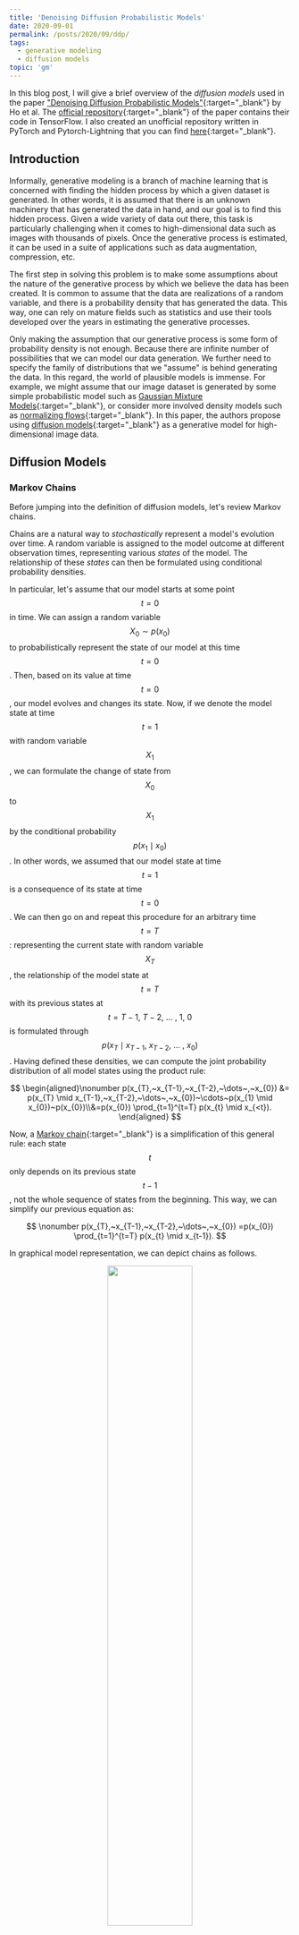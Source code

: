 ```yaml
---
title: 'Denoising Diffusion Probabilistic Models'
date: 2020-09-01
permalink: /posts/2020/09/ddp/
tags:
  - generative modeling
  - diffusion models
topic: 'gm'
---
```


In this blog post, I will give a brief overview of the _diffusion models_ used in the paper ["Denoising Diffusion Probabilistic Models"](https://arxiv.org/abs/2006.11239){:target="_blank"} by Ho et al. The [official repository](https://github.com/hojonathanho/diffusion){:target="_blank"} of the paper contains their code in TensorFlow. I also created an unofficial repository written in PyTorch and Pytorch-Lightning that you can find [here](https://github.com/hmdolatabadi/denoising_diffusion){:target="_blank"}.

## Introduction

Informally, generative modeling is a branch of machine learning that is concerned with finding the hidden process by which a given dataset is generated. In other words, it is assumed that there is an unknown machinery that has generated the data in hand, and our goal is to find this hidden process. Given a wide variety of data out there, this task is particularly challenging when it comes to high-dimensional data such as images with thousands of pixels. Once the generative process is estimated, it can be used in a suite of applications such as data augmentation, compression, etc.

The first step in solving this problem is to make some assumptions about the nature of the generative process by which we believe the data has been created. It is common to assume that the data are realizations of a random variable, and there is a probability density that has generated the data. This way, one can rely on mature fields such as statistics and use their tools developed over the years in estimating the generative processes.

Only making the assumption that our generative process is some form of probability density is not enough. Because there are infinite number of possibilities that we can model our data generation. We further need to specify the family of distributions that we "assume" is behind generating the data. In this regard, the world of plausible models is immense. For example, we might assume that our image dataset is generated by some simple probabilistic model such as [Gaussian Mixture Models](https://arxiv.org/abs/1805.12462){:target="_blank"}, or consider more involved density models such as [normalizing flows](https://arxiv.org/abs/1912.02762){:target="_blank"}. In this paper, the authors propose using [diffusion models](https://arxiv.org/abs/1503.03585){:target="_blank"} as a generative model for high-dimensional image data.

## Diffusion Models

### Markov Chains

Before jumping into the definition of diffusion models, let's review Markov chains.

Chains are a natural way to _stochastically_ represent a model's evolution over time. A random variable is assigned to the model outcome at different observation times, representing various _states_ of the model. The relationship of these _states_ can then be formulated using conditional probability densities.

In particular, let's assume that our model starts at some point $$t=0$$ in time. We can assign a random variable $$X_{0} \sim p(x_{0})$$ to probabilistically represent the state of our model at this time $$t=0$$. Then, based on its value at time $$t=0$$, our model evolves and changes its state. Now, if we denote the model state at time $$t=1$$ with random variable $$X_{1}$$, we can formulate the change of state from $$X_{0}$$ to $$X_{1}$$ by the conditional probability $$p(x_{1} \mid x_{0})$$. In other words, we assumed that our model state at time $$t=1$$ is a consequence of its state at time $$t=0$$. We can then go on and repeat this procedure for an arbitrary time $$t=T$$: representing the current state with random variable $$X_T$$, the relationship of the model state at $$t=T$$ with its previous states at $$t=T-1,~T-2,~\dots~,~1,~0$$ is formulated through $$p(x_{T} \mid x_{T-1},~x_{T-2},~\dots~,~x_{0})$$. Having defined these densities, we can compute the joint probability distribution of all model states using the product rule:

$$
\begin{aligned}\nonumber
p(x_{T},~x_{T-1},~x_{T-2},~\dots~,~x_{0}) &= p(x_{T} \mid x_{T-1},~x_{T-2},~\dots~,~x_{0})~\cdots~p(x_{1} \mid x_{0})~p(x_{0})\\&=p(x_{0}) \prod_{t=1}^{t=T} p(x_{t} \mid x_{<t}).
\end{aligned}
$$

Now, a [Markov chain](https://en.wikipedia.org/wiki/Markov_chain){:target="_blank"} is a simplification of this general rule: each state $$t$$ only depends on its previous state $$t-1$$, not the whole sequence of states from the beginning. This way, we can simplify our previous equation as: 

$$
\nonumber
p(x_{T},~x_{T-1},~x_{T-2},~\dots~,~x_{0}) =p(x_{0}) \prod_{t=1}^{t=T} p(x_{t} \mid x_{t-1}).
$$

In graphical model representation, we can depict chains as follows.

<p align="center">
<img src="/images/ddp/chain.png" width="55%">
</p>

Using the same notation, Markov chains can be shown as

<p align="center">
<img src="/images/ddp/markov_chain.png" width="55%">
</p>

### Diffusion Models

Now that we know Markov chains, defining diffusion models is straightforward. As stated in the introduction, in probabilistic generative modeling we assume that our data $$\mathbf{x}_{0}$$ is generated by an unknown density $$p^{*}(\mathbf{x}_{0})$$. We model this data generating distribution with some $$p_{\boldsymbol{\theta}}(\mathbf{x}_{0})$$, and try to fit our model parameters $$\boldsymbol{\theta}$$ to data observations $$\{\mathbf{x}_{0}^{0},~\mathbf{x}_{0}^{1},~\dots,~\mathbf{x}_{0}^{n-1}\}$$.

In [diffusion models](https://arxiv.org/abs/1503.03585){:target="_blank"}, the data generating process is defined using two Markov chains. These chains are defined over the sequence $$\{\mathbf{x}_{0},~\mathbf{x}_{1},~\dots,~\mathbf{x}_{T}\}$$, where $$\mathbf{x}_{0}$$ denotes our data vector and the rest are some _latent, hidden variables_. A [_latent variable_](https://en.wikipedia.org/wiki/Latent_variable){:target="_blank"} is one that we assume is contributing to the generation of data, but we never get to observe it. Here, the latent variables are going to capture the gradual formation of data from random noise in form of a standard normal distribution $$\mathbf{x}_{T} \sim \mathcal{N}(\mathbf{x}_{T};~\mathbf{0},~\mathbf{I})$$.

The first Markov chain starts from random noise $$\mathbf{x}_{T}$$ and gradually decreases its index until it reaches $$\mathbf{x}_{0}$$. As you can see, we are somehow going in the opposite direction of time, and I believe this is why this Markov chain is called the _reverse process_. The interesting point about diffusion models is that not only the starting point $$\mathbf{x}_{T}$$ is defined to be a Gaussian, but all the conditional probability densities that define the chain:

$$
\nonumber
p_{\boldsymbol{\theta}}(\mathbf{x}_{t-1} \mid \mathbf{x}_{t}) = \mathcal{N}\big(\mathbf{x}_{t-1};~\boldsymbol{\mu}_{\boldsymbol{\theta}}(\mathbf{x}_{t},~t),~\boldsymbol{\Sigma}_{\boldsymbol{\theta}}(\mathbf{x}_{t},~t)\big).
$$

Here, $$\boldsymbol{\mu}_{\boldsymbol{\theta}}(\mathbf{x}_{t}, t)$$ and $$\boldsymbol{\Sigma}_{\boldsymbol{\theta}}(\mathbf{x}_{t},~t)$$ denote the mean and covariance of the Gaussian distribution. As seen, they are functions of the condition $$\mathbf{x}_{t}$$ and time $$t$$. In denoising diffusion probabilistic models, $$\boldsymbol{\mu}_{\boldsymbol{\theta}}(\mathbf{x}_{t},~t)$$ is implemented with a type of neural network called [U-net](https://arxiv.org/abs/1505.04597){:target="_blank"}, while $$\boldsymbol{\Sigma}_{\boldsymbol{\theta}}(\mathbf{x}_{t},~t)$$ is set to time-dependent constants $$\sigma_t^2\mathbf{I}$$.

So, now that we have all the conditional probability densities defined, we can write down the joint probability density of random vectors $$\{\mathbf{x}_{0}, \mathbf{x}_{1}, \dots, \mathbf{x}_{T}\}$$ as:

$$
\nonumber
p_{\boldsymbol{\theta}}(\mathbf{x}_{0},~\mathbf{x}_{1},~\dots,~\mathbf{x}_{T}) = p(\mathbf{x}_{T}) \prod_{t=1}^{t=T} p_{\boldsymbol{\theta}}(\mathbf{x}_{t-1} \mid \mathbf{x}_{t}).
$$

Since the variables $$\{\mathbf{x}_{1},~\mathbf{x}_{2},~\dots,~\mathbf{x}_{T}\}$$ are _latent_, we should marginalize the density $$p(\mathbf{x}_{0},~\mathbf{x}_{1},~\dots,~\mathbf{x}_{T})$$ over them to obtain the data density itself 

$$
\nonumber
p_{\boldsymbol{\theta}}(\mathbf{x}_{0}) = \int p_{\boldsymbol{\theta}}(\mathbf{x}_{0},~\mathbf{x}_{1},~\dots,~\mathbf{x}_{T})~\mathrm{d}\mathbf{x}_{1} \cdots~\mathrm{d}\mathbf{x}_{T}.
$$

To optimize our model parameters we need to compute the aforementioned density for data samples and maximize the parameters log-likelihood. However, computing this integral for arbitrary $$\boldsymbol{\mu}_{\boldsymbol{\theta}}(\mathbf{x}_{t},~t)$$ and $$\boldsymbol{\Sigma}_{\boldsymbol{\theta}}(\mathbf{x}_{t},~t)$$ is intractable. A common method to deal with this type of situations is estimating the posterior of the model $$p_{\boldsymbol{\theta}}(\mathbf{x}_{1},~\dots,~\mathbf{x}_{T} \mid \mathbf{x}_{0})$$ with some density $$q(\mathbf{x}_{1},~\dots,~\mathbf{x}_{T} \mid \mathbf{x}_{0})$$ and then maximizing a lower bound of the true log-likelihood knows as the [Evidence Lower Bound (ELBO)](https://en.wikipedia.org/wiki/Evidence_lower_bound){:target="_blank"} (the ELBO is for another post! :D). Here the second Markov chain in diffusion models comes into play, where the posterior $$q(\mathbf{x}_{1},~\dots,~\mathbf{x}_{T} \mid \mathbf{x}_{0})$$ is defined as

$$
\nonumber
q(\mathbf{x}_{1},~\dots~,~\mathbf{x}_{T}~\mid~\mathbf{x}_{0}) = \prod_{t=1}^{t=T} q(\mathbf{x}_{t} \mid \mathbf{x}_{t-1}),
$$

where $$q(\mathbf{x}_{t} \mid \mathbf{x}_{t-1}) = \mathcal{N}(\mathbf{x}_{t}; \sqrt{1-\beta_{t}}\mathbf{x}_{t-1},~\beta_{t}\mathbf{I})$$. Since we want to gradually make our data noisy, it makes sense to gradually increase the posterior variance $$\beta_{t}$$ over time. Using this posterior, the ELBO can be written as


$$
\begin{aligned}\nonumber
\mathbb{E}\left[\log p_{\theta}\left(\mathbf{x}_{0}\right)\right]
&\geq \mathbb{E}_{q}\left[\log \frac{p_{\theta}\left(\mathbf{x}_{0},~\mathbf{x}_{1},~\dots,~\mathbf{x}_{T}\right)}{q\left(\mathbf{x}_{1},~\mathbf{x}_{2},~\dots,~\mathbf{x}_{T} \mid \mathbf{x}_{0}\right)}\right]\\
&=\mathbb{E}_{q}\left[\log p\left(\mathbf{x}_{T}\right)+\sum_{t = 1}^{T} \log \frac{p_{\theta}\left(\mathbf{x}_{t-1} \mid \mathbf{x}_{t}\right)}{q\left(\mathbf{x}_{t} \mid \mathbf{x}_{t-1}\right)}\right].
\end{aligned}
$$

Since in $$q(\mathbf{x}_{1},~\dots,~\mathbf{x}_{T} \mid \mathbf{x}_{0})$$ we are going in the direct direction of time, this chain is called the _forward process_. Below you can see a graphical representation of diffusion models.

<p align="center">
<img src="/images/ddp/diffusion.png" width="55%">
</p>

That concludes _diffusion models_. [Ho et al.](https://arxiv.org/abs/2006.11239){:target="_blank"} use this model and simplify its objective function to get a wighted version of the original ELBO above. The details of this simplification can be read in their paper.
